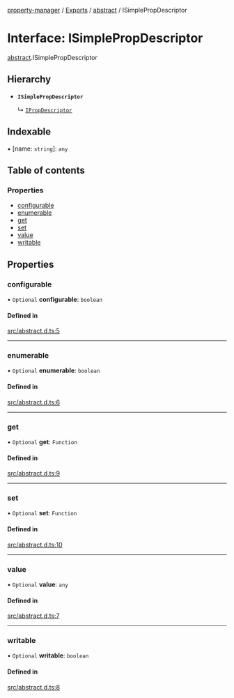 [property-manager](../README.md) / [Exports](../modules.md) / [abstract](../modules/abstract.md) / ISimplePropDescriptor

# Interface: ISimplePropDescriptor

[abstract](../modules/abstract.md).ISimplePropDescriptor

## Hierarchy

- **`ISimplePropDescriptor`**

  ↳ [`IPropDescriptor`](abstract.IPropDescriptor.md)

## Indexable

▪ [name: `string`]: `any`

## Table of contents

### Properties

- [configurable](abstract.ISimplePropDescriptor.md#configurable)
- [enumerable](abstract.ISimplePropDescriptor.md#enumerable)
- [get](abstract.ISimplePropDescriptor.md#get)
- [set](abstract.ISimplePropDescriptor.md#set)
- [value](abstract.ISimplePropDescriptor.md#value)
- [writable](abstract.ISimplePropDescriptor.md#writable)

## Properties

### configurable

• `Optional` **configurable**: `boolean`

#### Defined in

[src/abstract.d.ts:5](https://github.com/snowyu/property-manager.js/blob/4242c0a/src/abstract.d.ts#L5)

___

### enumerable

• `Optional` **enumerable**: `boolean`

#### Defined in

[src/abstract.d.ts:6](https://github.com/snowyu/property-manager.js/blob/4242c0a/src/abstract.d.ts#L6)

___

### get

• `Optional` **get**: `Function`

#### Defined in

[src/abstract.d.ts:9](https://github.com/snowyu/property-manager.js/blob/4242c0a/src/abstract.d.ts#L9)

___

### set

• `Optional` **set**: `Function`

#### Defined in

[src/abstract.d.ts:10](https://github.com/snowyu/property-manager.js/blob/4242c0a/src/abstract.d.ts#L10)

___

### value

• `Optional` **value**: `any`

#### Defined in

[src/abstract.d.ts:7](https://github.com/snowyu/property-manager.js/blob/4242c0a/src/abstract.d.ts#L7)

___

### writable

• `Optional` **writable**: `boolean`

#### Defined in

[src/abstract.d.ts:8](https://github.com/snowyu/property-manager.js/blob/4242c0a/src/abstract.d.ts#L8)
